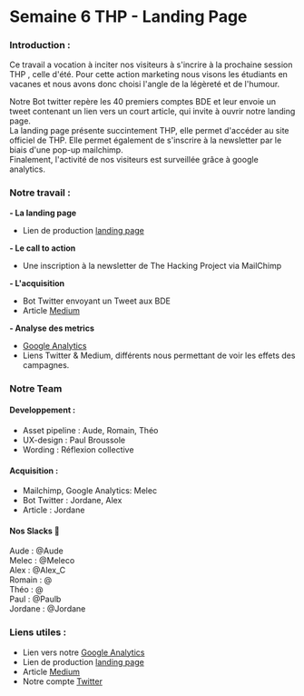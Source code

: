 
# Semaine 6 THP - Landing Page

### Introduction :

Ce travail a vocation à inciter nos visiteurs à s'incrire à la prochaine session THP , celle d'été. Pour cette action marketing nous visons les étudiants en vacanes et nous avons donc choisi l'angle de la légèreté et de l'humour.

Notre Bot twitter repère les 40 premiers comptes BDE et leur envoie un tweet contenant un lien vers un court article, qui invite à ouvrir notre landing page. <br/>
La landing page présente succintement THP, elle permet d'accéder au site officiel de THP. Elle permet également de s'inscrire à la newsletter par le biais d'une pop-up mailchimp. <br/>
Finalement, l'activité de nos visiteurs est surveillée grâce à google analytics. <br/>

### Notre travail :

**- La landing page** <br>
- Lien de production [landing page](https://landing-page-thp.herokuapp.com/)<br>

**- Le call to action** <br>
- Une inscription à la newsletter de The Hacking Project via MailChimp

**- L'acquisition** <br>

- Bot Twitter envoyant un Tweet aux BDE <br>
- Article [Medium](https://medium.com/@faou.jordane/5-bonnes-raisons-de-partir-en-vacances-avec-ses-potes-et-apprendre-%C3%A0-coder-gratuitement-e56c8434e469)<br>


**- Analyse des metrics**<br>

- [Google Analytics](https://analytics.google.com/analytics/web/?authuser=0#/embed/report-home/a118988337w176146389p175052214)<br>
- Liens Twitter & Medium, différents nous permettant de voir les effets des campagnes.


### Notre Team
#### Developpement :
- Asset pipeline :
Aude, Romain, Théo
- UX-design :
Paul Broussole
- Wording :
Réflexion collective

#### Acquisition :
- Mailchimp, Google Analytics:
Melec
- Bot Twitter :
Jordane, Alex
- Article :
Jordane

#### Nos Slacks 💌

Aude : @Aude <br>
Melec : @Meleco <br>
Alex : @Alex_C <br>
Romain : @ <br>
Théo : @ <br>
Paul : @Paulb <br>
Jordane : @Jordane

### Liens utiles :

- Lien vers notre [Google Analytics](https://analytics.google.com/analytics/web/?authuser=0#/embed/report-home/a118988337w176146389p175052214)
- Lien de production [landing page](https://landing-page-thp.herokuapp.com/)
- Article [Medium](https://medium.com/@faou.jordane/5-bonnes-raisons-de-partir-en-vacances-avec-ses-potes-et-apprendre-%C3%A0-coder-gratuitement-e56c8434e469)
- Notre compte [Twitter](https://twitter.com/CoderThp)

